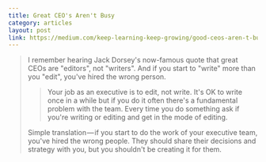 ```yaml
---
title: Great CEO's Aren't Busy
category: articles
layout: post
link: https://medium.com/keep-learning-keep-growing/good-ceos-aren-t-busy-a4c0e657284a
---
```


> I remember hearing Jack Dorsey's now-famous quote that great CEOs are
> "editors", not "writers". And if you start to "write" more than you "edit",
> you've hired the wrong person.
>
> > Your job as an executive is to edit, not write. It's OK to write once in a
> > while but if you do it often there's a fundamental problem with the team.
> > Every time you do something ask if you're writing or editing and get in the
> > mode of editing.
>
> Simple translation — if you start to do the work of your executive team,
> you've hired the wrong people. They should share their decisions and strategy
> with you, but you shouldn't be creating it for them.
